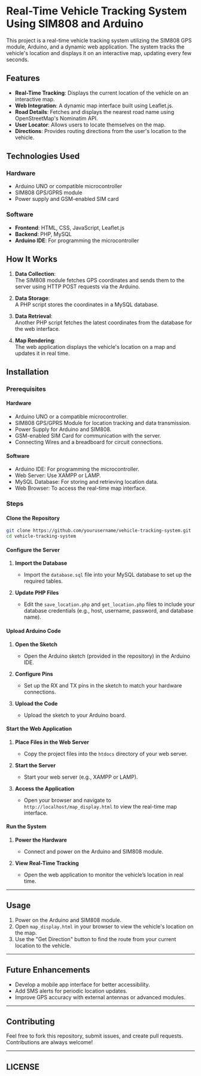 # Real-Time Vehicle Tracking System Using SIM808 and Arduino

This project is a real-time vehicle tracking system utilizing the SIM808 GPS module, Arduino, and a dynamic web application. The system tracks the vehicle's location and displays it on an interactive map, updating every few seconds.

## Features
- **Real-Time Tracking**: Displays the current location of the vehicle on an interactive map.
- **Web Integration**: A dynamic map interface built using Leaflet.js.
- **Road Details**: Fetches and displays the nearest road name using OpenStreetMap's Nominatim API.
- **User Locator**: Allows users to locate themselves on the map.
- **Directions**: Provides routing directions from the user's location to the vehicle.

## Technologies Used

### Hardware
- Arduino UNO or compatible microcontroller
- SIM808 GPS/GPRS module
- Power supply and GSM-enabled SIM card

### Software
- **Frontend**: HTML, CSS, JavaScript, Leaflet.js
- **Backend**: PHP, MySQL
- **Arduino IDE**: For programming the microcontroller

## How It Works
1. **Data Collection**:  
   The SIM808 module fetches GPS coordinates and sends them to the server using HTTP POST requests via the Arduino.

2. **Data Storage**:  
   A PHP script stores the coordinates in a MySQL database.

3. **Data Retrieval**:  
   Another PHP script fetches the latest coordinates from the database for the web interface.

4. **Map Rendering**:  
   The web application displays the vehicle's location on a map and updates it in real time.

## Installation

### Prerequisites

#### Hardware
- Arduino UNO or a compatible microcontroller.
- SIM808 GPS/GPRS Module for location tracking and data transmission.
- Power Supply for Arduino and SIM808.
- GSM-enabled SIM Card for communication with the server.
- Connecting Wires and a breadboard for circuit connections.

#### Software
- Arduino IDE: For programming the microcontroller.
- Web Server: Use XAMPP or LAMP.
- MySQL Database: For storing and retrieving location data.
- Web Browser: To access the real-time map interface.

### Steps

#### Clone the Repository
   ```bash
   git clone https://github.com/yourusername/vehicle-tracking-system.git
   cd vehicle-tracking-system
   ```

#### Configure the Server

1. **Import the Database**
   - Import the `database.sql` file into your MySQL database to set up the required tables.

2. **Update PHP Files**
   - Edit the `save_location.php` and `get_location.php` files to include your database credentials (e.g., host, username, password, and database name).

#### Upload Arduino Code

1. **Open the Sketch**
   - Open the Arduino sketch (provided in the repository) in the Arduino IDE.

2. **Configure Pins**
   - Set up the RX and TX pins in the sketch to match your hardware connections.

3. **Upload the Code**
   - Upload the sketch to your Arduino board.

#### Start the Web Application

1. **Place Files in the Web Server**
   - Copy the project files into the `htdocs` directory of your web server.

2. **Start the Server**
   - Start your web server (e.g., XAMPP or LAMP).

3. **Access the Application**
   - Open your browser and navigate to `http://localhost/map_display.html` to view the real-time map interface.

#### Run the System

1. **Power the Hardware**
   - Connect and power on the Arduino and SIM808 module.

2. **View Real-Time Tracking**
   - Open the web application to monitor the vehicle’s location in real time.

---

## Usage

1. Power on the Arduino and SIM808 module.
2. Open `map_display.html` in your browser to view the vehicle's location on the map.
3. Use the "Get Direction" button to find the route from your current location to the vehicle.

---

## Future Enhancements
- Develop a mobile app interface for better accessibility.
- Add SMS alerts for periodic location updates.
- Improve GPS accuracy with external antennas or advanced modules.

---

## Contributing
Feel free to fork this repository, submit issues, and create pull requests. Contributions are always welcome!

---

## LICENSE

